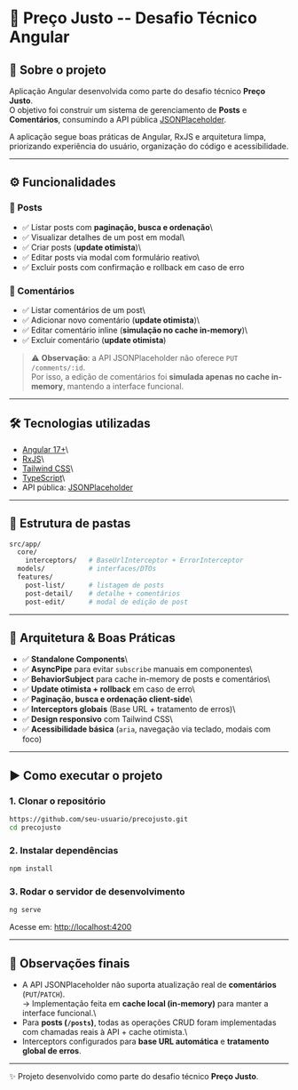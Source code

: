 # 📌 Preço Justo -- Desafio Técnico Angular

## 🚀 Sobre o projeto

Aplicação Angular desenvolvida como parte do desafio técnico **Preço
Justo**.\
O objetivo foi construir um sistema de gerenciamento de **Posts** e
**Comentários**, consumindo a API pública
[JSONPlaceholder](https://jsonplaceholder.typicode.com/).

A aplicação segue boas práticas de Angular, RxJS e arquitetura limpa,
priorizando experiência do usuário, organização do código e
acessibilidade.

------------------------------------------------------------------------

## ⚙️ Funcionalidades

### 📄 Posts

-   ✅ Listar posts com **paginação, busca e ordenação**\
-   ✅ Visualizar detalhes de um post em modal\
-   ✅ Criar posts (**update otimista**)\
-   ✅ Editar posts via modal com formulário reativo\
-   ✅ Excluir posts com confirmação e rollback em caso de erro

### 💬 Comentários

-   ✅ Listar comentários de um post\
-   ✅ Adicionar novo comentário (**update otimista**)\
-   ✅ Editar comentário inline (**simulação no cache in-memory**)\
-   ✅ Excluir comentário (**update otimista**)

> ⚠️ **Observação**: a API JSONPlaceholder não oferece
> `PUT /comments/:id`.\
> Por isso, a edição de comentários foi **simulada apenas no cache
> in-memory**, mantendo a interface funcional.

------------------------------------------------------------------------

## 🛠️ Tecnologias utilizadas

-   [Angular 17+](https://angular.io/)\
-   [RxJS](https://rxjs.dev/)\
-   [Tailwind CSS](https://tailwindcss.com/)\
-   [TypeScript](https://www.typescriptlang.org/)\
-   API pública:
    [JSONPlaceholder](https://jsonplaceholder.typicode.com/)

------------------------------------------------------------------------

## 📂 Estrutura de pastas

``` bash
src/app/
  core/
    interceptors/   # BaseUrlInterceptor + ErrorInterceptor
  models/           # interfaces/DTOs
  features/
    post-list/      # listagem de posts
    post-detail/    # detalhe + comentários
    post-edit/      # modal de edição de post
```

------------------------------------------------------------------------

## 🧩 Arquitetura & Boas Práticas

-   ✅ **Standalone Components**\
-   ✅ **AsyncPipe** para evitar `subscribe` manuais em componentes\
-   ✅ **BehaviorSubject** para cache in-memory de posts e comentários\
-   ✅ **Update otimista + rollback** em caso de erro\
-   ✅ **Paginação, busca e ordenação client-side**\
-   ✅ **Interceptors globais** (Base URL + tratamento de erros)\
-   ✅ **Design responsivo** com Tailwind CSS\
-   ✅ **Acessibilidade básica** (`aria`, navegação via teclado, modais
    com foco)

------------------------------------------------------------------------

## ▶️ Como executar o projeto

### 1. Clonar o repositório

``` bash
https://github.com/seu-usuario/precojusto.git
cd precojusto
```

### 2. Instalar dependências

``` bash
npm install
```

### 3. Rodar o servidor de desenvolvimento

``` bash
ng serve
```

Acesse em: <http://localhost:4200>

------------------------------------------------------------------------

## 📌 Observações finais

-   A API JSONPlaceholder não suporta atualização real de
    **comentários** (`PUT`/`PATCH`).\
    → Implementação feita em **cache local (in-memory)** para manter a
    interface funcional.\
-   Para **posts (`/posts`)**, todas as operações CRUD foram
    implementadas com chamadas reais à API + cache otimista.\
-   Interceptors configurados para **base URL automática** e
    **tratamento global de erros**.

------------------------------------------------------------------------

✨ Projeto desenvolvido como parte do desafio técnico **Preço Justo**.
